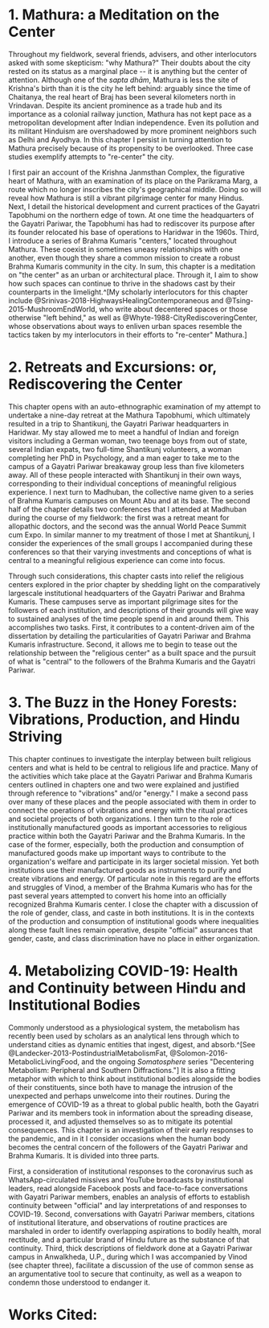 # 1. Mathura: a Meditation on the Center
Throughout my fieldwork, several friends, advisers, and other interlocutors asked with some skepticism: "why Mathura?" Their doubts about the city rested on its status as a marginal place -- it is anything but the center of attention. Although one of the _sapta dhām_, Mathura is less the site of Krishna's birth than it is the city he left behind: arguably since the time of Chaitanya, the real heart of Braj has been several kilometers north in Vrindavan. Despite its ancient prominence as a trade hub and its importance as a colonial railway junction, Mathura has not kept pace as a metropolitan development after Indian independence. Even its pollution and its militant Hinduism are overshadowed by more prominent neighbors such as Delhi and Ayodhya. In this chapter I persist in turning attention to Mathura precisely because of its propensity to be overlooked. Three case studies exemplify attempts to "re-center" the city.

I first pair an account of the Krishna Janmsthan Complex, the figurative heart of Mathura, with an examination of its place on the Parikrama Marg, a route which no longer inscribes the city's geographical middle. Doing so will reveal how Mathura is still a vibrant pilgrimage center for many Hindus. Next, I detail the historical development and current practices of the Gayatri Tapobhumi on the northern edge of town. At one time the headquarters of the Gayatri Pariwar, the Tapobhumi has had to rediscover its purpose after its founder relocated his base of operations to Haridwar in the 1960s. Third, I introduce a series of Brahma Kumaris "centers," located throughout Mathura. These coexist in sometimes uneasy relationships with one another, even though they share a common mission to create a robust Brahma Kumaris community in the city. In sum, this chapter is a meditation on "the center" as an urban or architectural place. Through it, I aim to show how such spaces can continue to thrive in the shadows cast by their counterparts in the limelight.^[My scholarly interlocutors for this chapter include @Srinivas-2018-HighwaysHealingContemporaneous and @Tsing-2015-MushroomEndWorld, who write about decentered spaces or those otherwise "left behind," as well as @Whyte-1988-CityRediscoveringCenter, whose observations about ways to enliven urban spaces resemble the tactics taken by my interlocutors in their efforts to "re-center" Mathura.]

# 2. Retreats and Excursions: or, Rediscovering the Center
This chapter opens with an auto-ethnographic examination of my attempt to undertake a nine-day retreat at the Mathura Tapobhumi, which ultimately resulted in a trip to Shantikunj, the Gayatri Pariwar headquarters in Haridwar. My stay allowed me to meet a handful of Indian and foreign visitors including a German woman, two teenage boys from out of state, several Indian expats, two full-time Shantikunj volunteers, a woman completing her PhD in Psychology, and a man eager to take me to the campus of a Gayatri Pariwar breakaway group less than five kilometers away. All of these people interacted with Shantikunj in their own ways, corresponding to their individual conceptions of meaningful religious experience. I next turn to Madhuban, the collective name given to a series of Brahma Kumaris campuses on Mount Abu and at its base. The second half of the chapter details two conferences that I attended at Madhuban during the course of my fieldwork: the first was a retreat meant for allopathic doctors, and the second was the annual World Peace Summit cum Expo. In similar manner to my treatment of those I met at Shantikunj, I consider the experiences of the small groups I accompanied during these conferences so that their varying investments and conceptions of what is central to a meaningful religious experience can come into focus.

Through such considerations, this chapter casts into relief the religious centers explored in the prior chapter by shedding light on the comparatively largescale institutional headquarters of the Gayatri Pariwar and Brahma Kumaris. These campuses serve as important pilgrimage sites for the followers of each institution, and descriptions of their grounds will give way to sustained analyses of the time people spend in and around them. This accomplishes two tasks. First, it contributes to a content-driven aim of the dissertation by detailing the particularities of Gayatri Pariwar and Brahma Kumaris infrastructure. Second, it allows me to begin to tease out the relationship between the "religious center" as a built space and the pursuit of what is "central" to the followers of the Brahma Kumaris and the Gayatri Pariwar.

# 3. The Buzz in the Honey Forests: Vibrations, Production, and Hindu Striving
This chapter continues to investigate the interplay between built religious centers and what is held to be central to religious life and practice. Many of the activities which take place at the Gayatri Pariwar and Brahma Kumaris centers outlined in chapters one and two were explained and justified through reference to "vibrations" and/or "energy." I make a second pass over many of these places and the people associated with them in order to connect the operations of vibrations and energy with the ritual practices and societal projects of both organizations. I then turn to the role of institutionally manufactured goods as important accessories to religious practice within both the Gayatri Pariwar and the Brahma Kumaris. In the case of the former, especially, both the production and consumption of manufactured goods make up important ways to contribute to the organization's welfare and participate in its larger societal mission. Yet both institutions use their manufactured goods as instruments to purify and create vibrations and energy. Of particular note in this regard are the efforts and struggles of Vinod, a member of the Brahma Kumaris who has for the past several years attempted to convert his home into an officially recognized Brahma Kumaris center. I close the chapter with a discussion of the role of gender, class, and caste in both institutions. It is in the contexts of the production and consumption of institutional goods where inequalities along these fault lines remain operative, despite "official" assurances that gender, caste, and class discrimination have no place in either organization.

# 4. Metabolizing COVID-19: Health and Continuity between Hindu and Institutional Bodies
Commonly understood as a physiological system, the metabolism has recently been used by scholars as an analytical lens through which to understand cities as dynamic entities that ingest, digest, and absorb.^[See @Landecker-2013-PostindustrialMetabolismFat, @Solomon-2016-MetabolicLivingFood, and the ongoing _Somatosphere_ series "Decentering Metabolism: Peripheral and Southern Diffractions."] It is also a fitting metaphor with which to think about institutional bodies alongside the bodies of their constituents, since both have to manage the intrusion of the unexpected and perhaps unwelcome into their routines. During the emergence of COVID-19 as a threat to global public health, both the Gayatri Pariwar and its members took in information about the spreading disease, processed it, and adjusted themselves so as to mitigate its potential consequences. This chapter is an investigation of their early responses to the pandemic, and in it I consider occasions when the human body becomes the central concern of the followers of the Gayatri Pariwar and Brahma Kumaris. It is divided into three parts.

First, a consideration of institutional responses to the coronavirus such as WhatsApp-circulated missives and YouTube broadcasts by institutional leaders, read alongside Facebook posts and face-to-face conversations with Gayatri Pariwar members, enables  an analysis of efforts to establish continuity between "official" and lay interpretations of and responses to COVID-19. Second, conversations with Gayatri Pariwar members, citations of institutional literature, and observations of routine practices are marshaled in order to identify overlapping aspirations to bodily health, moral rectitude, and a particular brand of Hindu future as the substance of that continuity. Third, thick descriptions of fieldwork done at a Gayatri Pariwar campus in Anwalkheda, U.P., during which I was accompanied by Vinod (see chapter three), facilitate a discussion of the use of common sense as an argumentative tool to secure that continuity, as well as a weapon to condemn those understood to endanger it.

# Works Cited:

